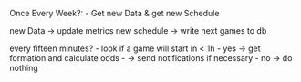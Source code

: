 Once Every Week?:
    - Get new Data & get new Schedule

new Data -> update metrics
new schedule -> write next games to db



every fifteen minutes?
    - look if a game will start in < 1h 
    - yes -> get formation and calculate odds 
      - -> send notifications if necessary
    - no -> do nothing